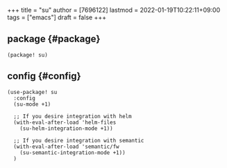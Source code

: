 +++
title = "su"
author = [7696122]
lastmod = 2022-01-19T10:22:11+09:00
tags = ["emacs"]
draft = false
+++

## package {#package}

```elisp
(package! su)
```


## config {#config}

```elisp
(use-package! su
  :config
  (su-mode +1)

  ;; If you desire integration with helm
  (with-eval-after-load 'helm-files
    (su-helm-integration-mode +1))

  ;; If you desire integration with semantic
  (with-eval-after-load 'semantic/fw
    (su-semantic-integration-mode +1))
  )
```
